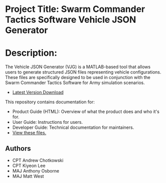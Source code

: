 # Project Title: Swarm Commander Tactics Software Vehicle JSON Generator
# Description: 
The Vehicle JSON Generator (VJG) is a MATLAB-based tool that allows users to generate structured JSON files representing vehicle configurations. These files are specifically designed to be used in conjunction with the Swarm Commander Tactics Software for Army simulation scenarios.
- [Latest Version Download](https://github.com/navalpostgraduateschool/swarm-cdr-json/blob/ca17254921af6684c51e9d75bfe27406c73bc942/VJG_03JUN25_A.mlapp)

This repository contains documentation for:
- Product Guide (HTML): Overview of what the product does and who it's for.
- User Guide: Instructions for users.
- Developer Guide: Technical documentation for maintainers.
- [View these files.](https://github.com/navalpostgraduateschool/swarm-cdr-json/tree/ca17254921af6684c51e9d75bfe27406c73bc942/ProgramDocs)
  
## Authors
- CPT Andrew Chotkowski
- CPT Kiyeon Lee
- MAJ Anthony Osborne
- MAJ Matt West

